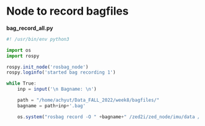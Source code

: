 # Node to record bagfiles

**********************************bag_record_all.py**********************************

```jsx
#! /usr/bin/env python3

import os
import rospy

rospy.init_node('rosbag_node')
rospy.loginfo('started bag recording 1')

while True: 
    inp = input('\n Bagname: \n')

    path = "/home/achyut/Data_FALL_2022/week8/bagfiles/"
    bagname = path+inp+'.bag'

    os.system("rosbag record -O " +bagname+" /zed2i/zed_node/imu/data /zed2i/zed_node/pose /zed2i/zed_node/odom /zed2i/zed_node/path_odom /reach_gps_message /key /frame_count")
```